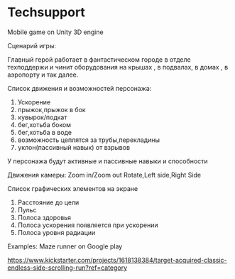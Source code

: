 Techsupport
===========


Mobile game on Unity 3D engine 

Сценарий игры:

Главный герой работает в фантастическом городе в отделе техподдержи и чинит оборудования на крышах , в подвалах, в домах , в аэропорту и так далее.


Список движения и возможностей персонажа:
<ol>
<li>Ускорение</li>
<li>прыжок,прыжок в бок</li>
<li>кувырок/подкат</li>
<li>бег,хотьба боком</li>
<li>бег,хотьба в воде</li>
<li>возможность цеплятся за трубы,перекладины</li>
<li>уклон(пассивный навык) от взрывов</li>
</ol>
У персонажа будут активные и пассивные навыки и способности


Движения камеры:
Zoom in/Zoom out
Rotate,Left side,Right Side


Список графических элементов на экране
<ol>
<li>Расстояние до цели</li>
<li>Пульс</li>
<li>Полоса здоровья</li>
<li>Полоса ускорения появляется при ускорении </li>
<li>Полоса уровня радиации</li>
</ol>

Examples:
Maze runner on Google play

https://www.kickstarter.com/projects/1618138384/target-acquired-classic-endless-side-scrolling-run?ref=category

